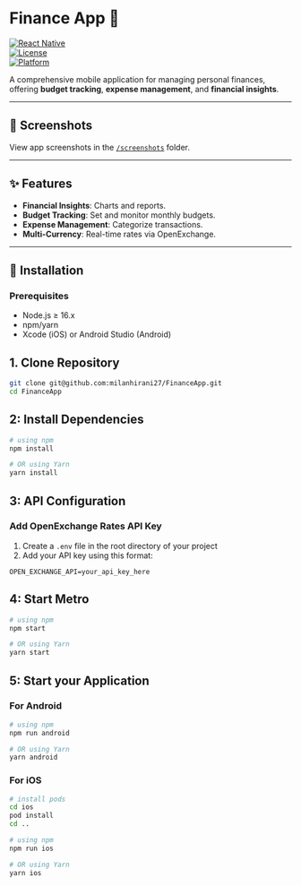 # Finance App 💸

[![React Native](https://img.shields.io/badge/React%20Native-0.73.0-blue)](https://reactnative.dev)  
[![License](https://img.shields.io/badge/license-MIT-green)](LICENSE)  
[![Platform](https://img.shields.io/badge/Platform-Android%20%7C%20iOS-brightgreen)]()

A comprehensive mobile application for managing personal finances, offering **budget tracking**, **expense management**, and **financial insights**.

---

## 📸 Screenshots 
View app screenshots in the [`/screenshots`](./screenshots/) folder.  

---

## ✨ Features
- **Financial Insights**: Charts and reports.
- **Budget Tracking**: Set and monitor monthly budgets.
- **Expense Management**: Categorize transactions.
- **Multi-Currency**: Real-time rates via OpenExchange.

---

## 🚀 Installation

### Prerequisites
- Node.js ≥ 16.x
- npm/yarn
- Xcode (iOS) or Android Studio (Android)

## 1. Clone Repository
```bash
git clone git@github.com:milanhirani27/FinanceApp.git
cd FinanceApp
```

## 2: Install Dependencies

```bash
# using npm
npm install

# OR using Yarn
yarn install
```

## 3: API Configuration

### Add OpenExchange Rates API Key
1. Create a `.env` file in the root directory of your project
2. Add your API key using this format:

```env
OPEN_EXCHANGE_API=your_api_key_here
```

## 4: Start Metro

```bash
# using npm
npm start

# OR using Yarn
yarn start
```

## 5: Start your Application

### For Android

```bash
# using npm
npm run android

# OR using Yarn
yarn android
```

### For iOS

```bash
# install pods
cd ios
pod install
cd ..

# using npm
npm run ios

# OR using Yarn
yarn ios
```